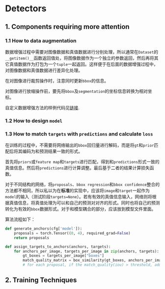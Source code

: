 # Detectors

## 1. Components requiring more attention

### 1.1 How to data augmentation

数据增强过程中需要对图像数据和真值数据进行分别处理，所以通常在`Dataset`的`__getitem()__`函数返回值处，将图像数据作为一个独立的参数返回，然后再将其它真值数据作为打包为一个`tuple`一起返回。这样便于在后面的数据增强过程中，对图像数据和真值数据进行差异化处理。

在对图像进行裁剪操作时，注意同时更新`bbox`的信息。

对图像进行放缩操作前，要先将`bbox`及`segmentation`的坐标信息转换为相对坐标。

自定义数据增强方法的样例代码见[链接](https://github.com/perception-repo/detector/blob/c7dc09f44bed6400414fb1e29a47107bb90a5ce1/ssd.pytorch/utils/augmentations.py#L400).

### 1.2 How to design `model`

### 1.3 How to match `targets` with `predictions` and calculate `loss`

在训练的过程中，不需要将网络输出的`bbox`回归量进行解码，而是将`gt`和`prior`匹配后将其编码为和预测结果一致的形式。

首先将`priors`或`feature map`和`targets`进行匹配，得到和`predictions`形式一致的真值信息。然后将`predictions`进行计算调整。最后基于二者的结果计算损失函数。

对于不同结构的网络，将`proposals`、`bbox regression`和`bbox confidence`整合的方法都不相同，所以私以为在**标准**的实现中，应该将`image`和`target`一起作为`model`的输入（测试阶段`targets=None`）。若有有效的真值信息输入，网络则将根据真值信息，将真值处理为可以和自己的预测对对齐的形式。同时也将自己的预测转化为有效的`bbox`数据形式。对于和模型耦合的部分，应该放到模型文件里面。

算法流程如下：

```python
def generate_anchors(cfg['model']):
    proposals = torch.Tensor((0, 4), required_grad=False)
    return proposals

def assign_targets_to_anchors(anchors, targets):
    for anchors_per_image, targets_per_image in zip(anchors, targets):
        gt_boxes = targets_per_image["boxes"]
        match_quality_matrix = box_similarity(gt_boxes, anchors_per_image)
        # for each proposal, if the match_quality(iou) > threshold, add target_label to the proposal
```

## 2. Training Techniques


